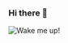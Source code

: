 ### Hi there 👋
![Wake me up!](https://cdn.britannica.com/24/212324-050-076731DA/Persian-cat-sleeping.jpg)

